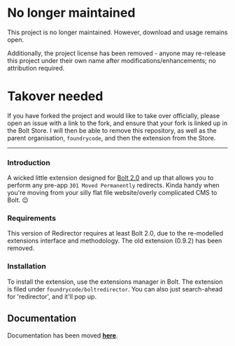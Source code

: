 # No longer maintained

This project is no longer maintained. However, download and usage remains open.

Additionally, the project license has been removed - anyone may re-release this project under their own name after modifications/enhancements; no attribution required.

# Takover needed

If you have forked the project and would like to take over officially, please open an issue with a link to the fork, and ensure that your fork is linked up in the Bolt Store. I will then be able to remove this repository, as well as the parent organisation, `foundrycode`, and then the extension from the Store.

- - -

### Introduction

A wicked little extension designed for [Bolt 2.0](//bolt.cm) and up that allows you to perform any pre-app `301 Moved Permanently` redirects. Kinda handy when you're moving from your silly flat file website/overly complicated CMS to Bolt. :wink:


### Requirements

This version of Redirector requires at least Bolt 2.0, due to the re-modelled extensions interface and methodology. The old extension (0.9.2) has been removed.

### Installation

To install the extension, use the extensions manager in Bolt. The extension is filed under `foundrycode/boltredirector`. You can also just search-ahead for 'redirector', and it'll pop up.

## Documentation

Documentation has been moved **[here](https://github.com/foundrycode/boltredirector/wiki)**.
